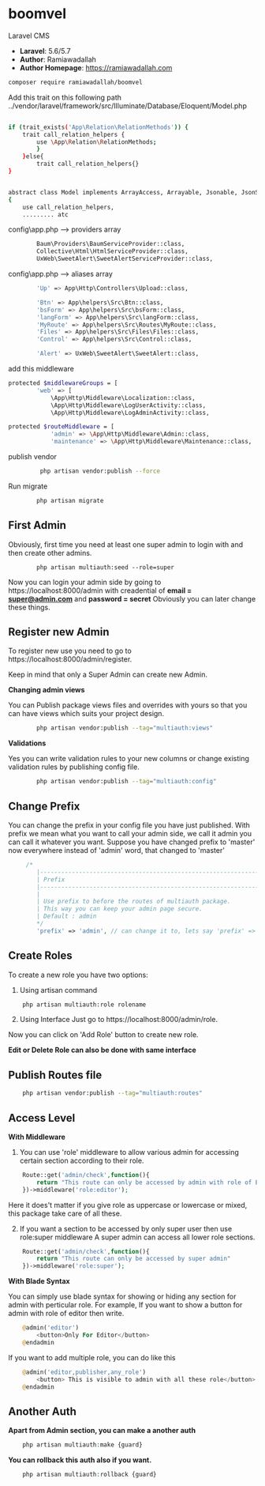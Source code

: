 # boomvel
Laravel CMS

- **Laravel**: 5.6/5.7
- **Author**: Ramiawadallah
- **Author Homepage**: https://ramiawadallah.com

```bash
composer require ramiawadallah/boomvel
```
Add this trait on this following path ../vendor/laravel/framework/src/Illuminate/Database/Eloquent/Model.php

```bash

if (trait_exists('App\Relation\RelationMethods')) { 
    trait call_relation_helpers {
        use \App\Relation\RelationMethods; 
        } 
    }else{ 
        trait call_relation_helpers{} 
}


abstract class Model implements ArrayAccess, Arrayable, Jsonable, JsonSerializable, QueueableEntity, UrlRoutable
{
    use call_relation_helpers,
    ......... atc
```

config\app.php  --> providers array

```bash
        Baum\Providers\BaumServiceProvider::class,
        Collective\Html\HtmlServiceProvider::class,
        UxWeb\SweetAlert\SweetAlertServiceProvider::class,
```

config\app.php  --> aliases array

```bash
        'Up' => App\Http\Controllers\Upload::class,

        'Btn' => App\helpers\Src\Btn::class,
        'bsForm' => App\helpers\Src\bsForm::class,
        'langForm' => App\helpers\Src\langForm::class,
        'MyRoute' => App\helpers\Src\Routes\MyRoute::class,
        'Files' => App\helpers\Src\Files\Files::class,
        'Control' => App\helpers\Src\Control::class,

        'Alert' => UxWeb\SweetAlert\SweetAlert::class,

```

add this middleware

```bash
protected $middlewareGroups = [
        'web' => [
			\App\Http\Middleware\Localization::class,
            \App\Http\Middleware\LogUserActivity::class,
            \App\Http\Middleware\LogAdminActivity::class,

protected $routeMiddleware = [
     		'admin' => \App\Http\Middleware\Admin::class,
        	'maintenance' => \App\Http\Middleware\Maintenance::class,
```

publish vendor 

```bash
         php artisan vendor:publish --force
```

Run migrate

```bash
		php artisan migrate
```

## First Admin

Obviously, first time you need at least one super admin to login with and then create other admins.

```
		php artisan multiauth:seed --role=super
```


Now you can login your admin side by going to https://localhost:8000/admin with creadential of **email = super@admin.com** and **password = secret**
Obviously you can later change these things.

## Register new Admin

To register new use you need to go to https://localhost:8000/admin/register.

Keep in mind that only a Super Admin can create new Admin.

**Changing admin views**

You can Publish package views files and overrides with yours so that you can have views which suits your project design.

```bash
		php artisan vendor:publish --tag="multiauth:views"
```

**Validations**

Yes you can write validation rules to your new columns or change existing validation rules by publishing config file.

```bash
		php artisan vendor:publish --tag="multiauth:config"
```

## Change Prefix

You can change the prefix in your config file you have just published.
With prefix we mean what you want to call your admin side, we call it admin you can call it whatever you want.
Suppose you have changed prefix to 'master' now everywhere instead of 'admin' word, that changed to 'master'

```php
	 /*
	    |--------------------------------------------------------------------------
	    | Prefix
	    |--------------------------------------------------------------------------
	    |
	    | Use prefix to before the routes of multiauth package.
	    | This way you can keep your admin page secure.
	    | Default : admin
	    */
	    'prefix' => 'admin', // can change it to, lets say 'prefix' => 'master'
```

## Create Roles

To create a new role you have two options:

1. Using artisan command

```bash
	php artisan multiauth:role rolename
```

2. Using Interface
   Just go to https://localhost:8000/admin/role.

Now you can click on 'Add Role' button to create new role.

**Edit or Delete Role can also be done with same interface**

## Publish Routes file

```bash
	php artisan vendor:publish --tag="multiauth:routes"
```

## Access Level

**With Middleware**

1. You can use 'role' middleware to allow various admin for accessing certain section according to their role.

```php
	Route::get('admin/check',function(){
	    return "This route can only be accessed by admin with role of Editor"
	})->middleware('role:editor');
```

Here it does't matter if you give role as uppercase or lowercase or mixed, this package take care of all these.

2. If you want a section to be accessed by only super user then use role:super middleware
   A super admin can access all lower role sections.

```php
	Route::get('admin/check',function(){
	    return "This route can only be accessed by super admin"
	})->middleware('role:super');
```

**With Blade Syntax**

You can simply use blade syntax for showing or hiding any section for admin with perticular role.
For example, If you want to show a button for admin with role of editor then write.

```php
	@admin('editor')
	    <button>Only For Editor</button>
	@endadmin
```

If you want to add multiple role, you can do like this
```php
	@admin('editor,publisher,any_role')
	    <button> This is visible to admin with all these role</button>
	@endadmin
```

## Another Auth

**Apart from Admin section, you can make a another auth**

```php
	php artisan multiauth:make {guard}
```


**You can rollback this auth also if you want.**

```php
	php artisan multiauth:rollback {guard}
```


